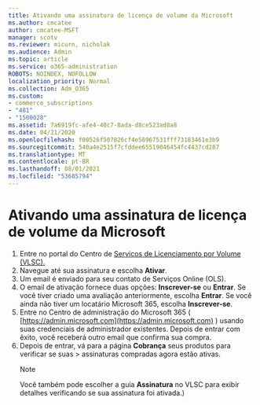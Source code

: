 ```yaml
---
title: Ativando uma assinatura de licença de volume da Microsoft
ms.author: cmcatee
author: cmcatee-MSFT
manager: scotv
ms.reviewer: micurn, nicholak
ms.audience: Admin
ms.topic: article
ms.service: o365-administration
ROBOTS: NOINDEX, NOFOLLOW
localization_priority: Normal
ms.collection: Adm_O365
ms.custom:
- commerce_subscriptions
- "481"
- "1500028"
ms.assetid: 7a6919fc-afe4-40c7-8ada-d8ce523ad8a8
ms.date: 04/21/2020
ms.openlocfilehash: f00526f507826cf4e58967531fff73183461e3b9
ms.sourcegitcommit: 540a4e2515f7cfddee65519046454fc4437cd287
ms.translationtype: MT
ms.contentlocale: pt-BR
ms.lasthandoff: 08/01/2021
ms.locfileid: "53685794"
---
```

# <a name="activating-a-microsoft-volume-license-subscription"></a>Ativando uma assinatura de licença de volume da Microsoft

1. Entre no portal do Centro de [Serviços de Licenciamento por Volume (VLSC).](https://go.microsoft.com/fwlink/p/?LinkId=329762)
2. Navegue até sua assinatura e escolha **Ativar**.
3. Um email é enviado para seu contato de Serviços Online (OLS).
4. O email de ativação fornece duas opções: **Inscrever-se** ou **Entrar**. Se você tiver criado uma avaliação anteriormente, escolha **Entrar**. Se você ainda não tiver um locatário Microsoft 365, escolha **Inscrever-se**.
5. Entre no Centro de administração do Microsoft 365 ( [https://admin.microsoft.com](https://admin.microsoft.com) ) usando suas credenciais de administrador existentes. Depois de entrar com êxito, você receberá outro email que confirma sua compra.
6. Depois de entrar, vá para a página **Cobrança** seus produtos para verificar se suas \> [](https://go.microsoft.com/fwlink/p/?linkid=842054) assinaturas compradas agora estão ativas. 
    > [!NOTE]
    > Você também pode escolher a guia **Assinatura** no VLSC para exibir detalhes verificando se sua assinatura foi ativada.)
